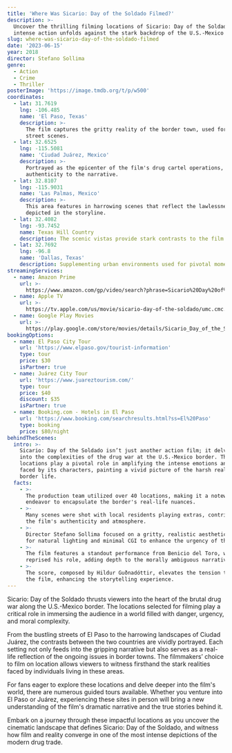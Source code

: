```yaml
---
title: 'Where Was Sicario: Day of the Soldado Filmed?'
description: >-
  Uncover the thrilling filming locations of Sicario: Day of the Soldado, where
  intense action unfolds against the stark backdrop of the U.S.-Mexico border.
slug: where-was-sicario-day-of-the-soldado-filmed
date: '2023-06-15'
year: 2018
director: Stefano Sollima
genre:
  - Action
  - Crime
  - Thriller
posterImage: 'https://image.tmdb.org/t/p/w500'
coordinates:
  - lat: 31.7619
    lng: -106.485
    name: 'El Paso, Texas'
    description: >-
      The film captures the gritty reality of the border town, used for various
      street scenes.
  - lat: 32.6525
    lng: -115.5081
    name: 'Ciudad Juárez, Mexico'
    description: >-
      Portrayed as the epicenter of the film's drug cartel operations, bringing
      authenticity to the narrative.
  - lat: 32.8107
    lng: -115.9031
    name: 'Las Palmas, Mexico'
    description: >-
      This area features in harrowing scenes that reflect the lawlessness
      depicted in the storyline.
  - lat: 32.4082
    lng: -93.7452
    name: Texas Hill Country
    description: The scenic vistas provide stark contrasts to the film's darker themes.
  - lat: 32.7692
    lng: -96.8
    name: 'Dallas, Texas'
    description: Supplementing urban environments used for pivotal moments in the film.
streamingServices:
  - name: Amazon Prime
    url: >-
      https://www.amazon.com/gp/video/search?phrase=Sicario%20Day%20of%20the%20Soldado
  - name: Apple TV
    url: >-
      https://tv.apple.com/us/movie/sicario-day-of-the-soldado/umc.cmc.4552obye8ft7o5qnaamd3uh30
  - name: Google Play Movies
    url: >-
      https://play.google.com/store/movies/details/Sicario_Day_of_the_Soldado?id=XW1k7sld-Kg.P
bookingOptions:
  - name: El Paso City Tour
    url: 'https://www.elpaso.gov/tourist-information'
    type: tour
    price: $30
    isPartner: true
  - name: Juárez City Tour
    url: 'https://www.juareztourism.com/'
    type: tour
    price: $40
    discount: $35
    isPartner: true
  - name: Booking.com - Hotels in El Paso
    url: 'https://www.booking.com/searchresults.html?ss=El%20Paso'
    type: booking
    price: $80/night
behindTheScenes:
  intro: >-
    Sicario: Day of the Soldado isn’t just another action film; it delves deep
    into the complexities of the drug war at the U.S.-Mexico border. The film's
    locations play a pivotal role in amplifying the intense emotions and danger
    faced by its characters, painting a vivid picture of the harsh realities of
    border life.
  facts:
    - >-
      The production team utilized over 40 locations, making it a noteworthy
      endeavor to encapsulate the border's real-life nuances.
    - >-
      Many scenes were shot with local residents playing extras, contributing to
      the film's authenticity and atmosphere.
    - >-
      Director Stefano Sollima focused on a gritty, realistic aesthetic, opting
      for natural lighting and minimal CGI to enhance the urgency of the action.
    - >-
      The film features a standout performance from Benicio del Toro, who
      reprised his role, adding depth to the morally ambiguous narrative.
    - >-
      The score, composed by Hildur Guðnadóttir, elevates the tension throughout
      the film, enhancing the storytelling experience.
---
```


<SicarioDayOfTheSoldadoGuide />

Sicario: Day of the Soldado thrusts viewers into the heart of the brutal drug war along the U.S.-Mexico border. The locations selected for filming play a critical role in immersing the audience in a world filled with danger, urgency, and moral complexity.

From the bustling streets of El Paso to the harrowing landscapes of Ciudad Juárez, the contrasts between the two countries are vividly portrayed. Each setting not only feeds into the gripping narrative but also serves as a real-life reflection of the ongoing issues in border towns. The filmmakers’ choice to film on location allows viewers to witness firsthand the stark realities faced by individuals living in these areas.

For fans eager to explore these locations and delve deeper into the film's world, there are numerous guided tours available. Whether you venture into El Paso or Juárez, experiencing these sites in person will bring a new understanding of the film's dramatic narrative and the true stories behind it.

Embark on a journey through these impactful locations as you uncover the cinematic landscape that defines Sicario: Day of the Soldado, and witness how film and reality converge in one of the most intense depictions of the modern drug trade.
